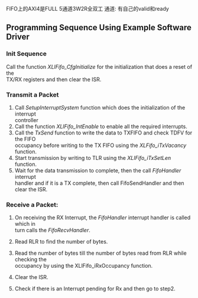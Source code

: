 FIFO上的AXI4是FULL 5通道3W2R全双工
通道: 有自己的valid和ready

## Programming Sequence Using Example Software Driver

### Init Sequence  
Call the function *XLlFifo_CfgInitialize* for the initialization that does a reset of the  
TX/RX registers and then clear the ISR.  
### Transmit a Packet  
1. Call *SetupInterruptSystem* function which does the initialization of the interrupt  
controller  
2. Call the function *XLlFifo_IntEnable* to enable all the required interrupts.  
3. Call the *TxSend* function to write the data to TXFIFO and check TDFV for the FIFO  
occupancy before writing to the TX FIFO using the *XLFifo_iTxVacancy* function.  
4. Start transmission by writing to TLR using the *XLIFifo_iTxSetLen* function.  
5. Wait for the data transmission to complete, then the call *FifoHandler* interrupt  
handler and if it is a TX complete, then call FifoSendHandler and then clear the ISR.  
### Receive a Packet:  
1. On receiving the RX Interrupt, the *FifoHandler* interrupt handler is called which in  
turn calls the *FifoRecvHandler*.

2. Read RLR to find the number of bytes.  
3. Read the number of bytes till the number of bytes read from RLR while checking the  
occupancy by using the XLlFifo_iRxOccupancy function.  
4. Clear the ISR.  
5. Check if there is an Interrupt pending for Rx and then go to step2.